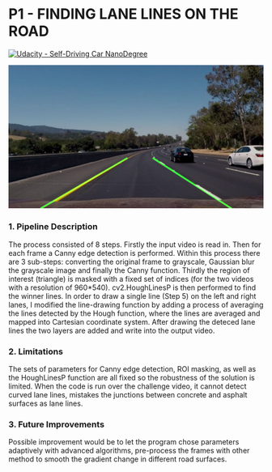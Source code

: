 # **P1 - FINDING LANE LINES ON THE ROAD** 

[![Udacity - Self-Driving Car NanoDegree](https://s3.amazonaws.com/udacity-sdc/github/shield-carnd.svg)](http://www.udacity.com/drive)

![cover](https://github.com/MatKal/SDND-PROJECTS/blob/main/P1/Cover.png?raw=true)

### 1. Pipeline Description

The process consisted of 8 steps. Firstly the input video is read in. Then for each frame a Canny edge detection is performed. Within this process there are 3 sub-steps: converting the original frame to grayscale, Gaussian blur the grayscale image and finally the Canny function. Thirdly the region of interest (triangle) is masked with a fixed set of indices (for the two videos with a resolution of 960*540). cv2.HoughLinesP is then performed to find the winner lines. In order to draw a single line (Step 5) on the left and right lanes, I modified the line-drawing function by adding a process of averaging the lines detected by the Hough function, where the lines are averaged and mapped into Cartesian coordinate system. After drawing the deteced lane lines the two layers are added and write into the output video. 


### 2. Limitations

The sets of parameters for Canny edge detection, ROI masking, as well as the HoughLinesP function are all fixed so the robustness of the solution is limited. When the code is run over the challenge video, it cannot detect curved lane lines, mistakes the junctions between concrete and asphalt surfaces as lane lines. 


### 3. Future Improvements

Possible improvement would be to let the program chose parameters adaptively with advanced algorithms, pre-process the frames with other method to smooth the gradient change in different road surfaces. 
